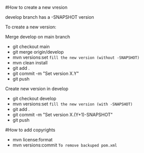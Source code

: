 #How to create a new vresion

develop branch has a -SNAPSHOT version

To create a new version:

Merge develop on main branch
* git checkout main
* git merge origin/develop
* mvn versions:set `fill the new version (without -SNAPSHOT)`
* mvn clean install
* git add . 
* git commit -m "Set version X.Y"
* git push

Create new version in develop
* git checkout develop
* mvn versions:set `fill the new version (with -SNAPSHOT)`
* git add .
* git commit -m "Set version X.(Y+1)-SNAPSHOT"
* git push
 

#How to add copyrights
* mvn license:format 
* mvn versions:commit `To remove backuped pom.xml`
